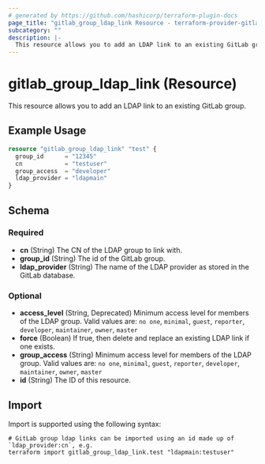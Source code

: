 ```yaml
---
# generated by https://github.com/hashicorp/terraform-plugin-docs
page_title: "gitlab_group_ldap_link Resource - terraform-provider-gitlab"
subcategory: ""
description: |-
  This resource allows you to add an LDAP link to an existing GitLab group.
---
```


# gitlab_group_ldap_link (Resource)

This resource allows you to add an LDAP link to an existing GitLab group.

## Example Usage

```terraform
resource "gitlab_group_ldap_link" "test" {
  group_id      = "12345"
  cn            = "testuser"
  group_access  = "developer"
  ldap_provider = "ldapmain"
}
```

<!-- schema generated by tfplugindocs -->
## Schema

### Required

- **cn** (String) The CN of the LDAP group to link with.
- **group_id** (String) The id of the GitLab group.
- **ldap_provider** (String) The name of the LDAP provider as stored in the GitLab database.

### Optional

- **access_level** (String, Deprecated) Minimum access level for members of the LDAP group. Valid values are: `no one`, `minimal`, `guest`, `reporter`, `developer`, `maintainer`, `owner`, `master`
- **force** (Boolean) If true, then delete and replace an existing LDAP link if one exists.
- **group_access** (String) Minimum access level for members of the LDAP group. Valid values are: `no one`, `minimal`, `guest`, `reporter`, `developer`, `maintainer`, `owner`, `master`
- **id** (String) The ID of this resource.

## Import

Import is supported using the following syntax:

```shell
# GitLab group ldap links can be imported using an id made up of `ldap_provider:cn`, e.g.
terraform import gitlab_group_ldap_link.test "ldapmain:testuser"
```
